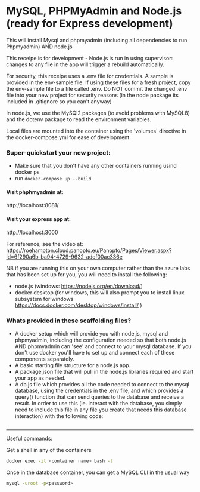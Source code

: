 # MySQL, PHPMyAdmin and Node.js (ready for Express development)

This will install Mysql and phpmyadmin (including all dependencies to run Phpmyadmin) AND node.js

This receipe is for development - Node.js is run in using supervisor: changes to any file in the app will trigger a rebuild automatically.

For security, this receipe uses a .env file for credentials.  A sample is provided in the env-sample file. If using these files for a fresh project, copy the env-sample file to a file called .env.  Do NOT commit the changed .env file into your new project for security reasons (in the node package its included in .gitignore so you can't anyway)

In node.js, we use the MySQl2 packages (to avoid problems with MySQL8) and the dotenv package to read the environment variables.

Local files are mounted into the container using the 'volumes' directive in the docker-compose.yml for ease of development.

### Super-quickstart your new project:

* Make sure that you don't have any other containers running usind docker ps
* run ```docker-compose up --build```

#### Visit phphmyadmin at:

http://localhost:8081/

#### Visit your express app at:

http://localhost:3000

For reference, see the video at: https://roehampton.cloud.panopto.eu/Panopto/Pages/Viewer.aspx?id=6f290a6b-ba94-4729-9632-adcf00ac336e

NB if you are running this on your own computer rather than the azure labs that has been set up for you, you will need to install the following:

* node.js  (windows: https://nodejs.org/en/download/)
* docker desktop (for windows, this will also prompt you to install linux subsystem for windows https://docs.docker.com/desktop/windows/install/ )

### Whats provided in these scaffolding files?


  * A docker setup which will provide you with node.js, mysql and phpmyadmin, including the configuration needed so that both node.js AND phpmyadmin can 'see' and connect to your mysql database.  If you don't use docker you'll have to set up and connect each of these components separately.
  * A basic starting file structure for a node.js app.
  * A package.json file that will pull in the node.js libraries required and start your app as needed.
  * A db.js file which provides all the code needed to connect to the mysql database, using the credentials in the .env file, and which provides a query() function that can send queries to the database and receive a result.  In order to use this (ie. interact with the database, you simply need to include this file in any file you create that needs this database interaction) with the following code:

```const db = require('./services/db');
```

____

Useful commands:

Get a shell in any of the containers

```bash
docker exec -it <container name> bash -l
```

Once in the database container, you can get a MySQL CLI in the usual way

```bash
mysql -uroot -p<password> 
```
